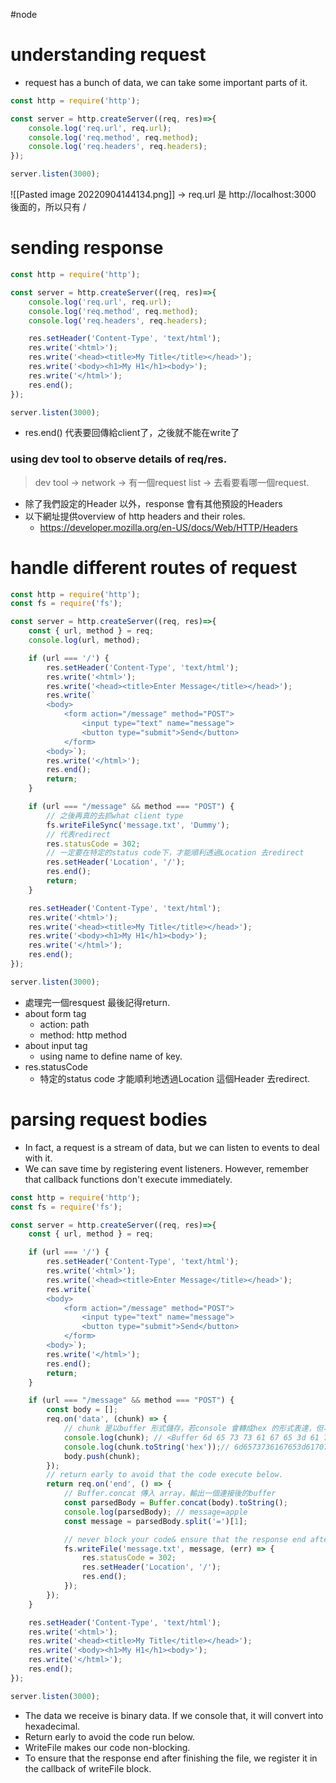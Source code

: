 #node

# understanding request
- request has a bunch of data, we can take some important parts of it.
```js
const http = require('http');

const server = http.createServer((req, res)=>{
    console.log('req.url', req.url);
    console.log('req.method', req.method);
    console.log('req.headers', req.headers);
});

server.listen(3000);
```
![[Pasted image 20220904144134.png]]
-> req.url 是 http://localhost:3000 後面的，所以只有 /

# sending response
```js
const http = require('http');

const server = http.createServer((req, res)=>{
    console.log('req.url', req.url);
    console.log('req.method', req.method);
    console.log('req.headers', req.headers);

    res.setHeader('Content-Type', 'text/html');
    res.write('<html>');
    res.write('<head><title>My Title</title></head>');
    res.write('<body><h1>My H1</h1><body>');
    res.write('</html>');
    res.end();
});

server.listen(3000);
```
- res.end() 代表要回傳給client了，之後就不能在write了

### using dev tool to observe details of req/res.
> dev tool -> network  -> 有一個request list -> 去看要看哪一個request.
- 除了我們設定的Header 以外，response 會有其他預設的Headers
- 以下網址提供overview of http headers and their roles.
	- https://developer.mozilla.org/en-US/docs/Web/HTTP/Headers 

# handle different routes of request
```js
const http = require('http');
const fs = require('fs');

const server = http.createServer((req, res)=>{
    const { url, method } = req;
    console.log(url, method);

    if (url === '/') {
        res.setHeader('Content-Type', 'text/html');
        res.write('<html>');
        res.write('<head><title>Enter Message</title></head>');
        res.write(`
        <body>
	        <form action="/message" method="POST">
		        <input type="text" name="message">
		        <button type="submit">Send</button>
	        </form>
        <body>`);
        res.write('</html>');
        res.end();
        return;
    }

    if (url === "/message" && method === "POST") {
        // 之後再真的去抓what client type
        fs.writeFileSync('message.txt', 'Dummy');
        // 代表redirect
        res.statusCode = 302;
        // 一定要在特定的status code下，才能順利透過Location 去redirect
        res.setHeader('Location', '/');
        res.end();
        return;
    }

    res.setHeader('Content-Type', 'text/html');
    res.write('<html>');
    res.write('<head><title>My Title</title></head>');
    res.write('<body><h1>My H1</h1><body>');
    res.write('</html>');
    res.end();
});

server.listen(3000);
```
- 處理完一個resquest 最後記得return. 
- about form tag
	- action: path
	- method: http method
- about input tag
	- using name to define name of key.
- res.statusCode 
	- 特定的status code 才能順利地透過Location 這個Header 去redirect.

# parsing request bodies
- In fact, a request is a stream of data, but we can listen to events to deal with it.
- We can save time by registering event listeners. However, remember that callback functions don't execute immediately. 
```js
const http = require('http');
const fs = require('fs');

const server = http.createServer((req, res)=>{
    const { url, method } = req;

    if (url === '/') {
        res.setHeader('Content-Type', 'text/html');
        res.write('<html>');
        res.write('<head><title>Enter Message</title></head>');
        res.write(`
        <body>
	        <form action="/message" method="POST">
		        <input type="text" name="message">
		        <button type="submit">Send</button>
	        </form>
        <body>`);
        res.write('</html>');
        res.end();
        return;
    }

    if (url === "/message" && method === "POST") {
        const body = [];
        req.on('data', (chunk) => {
            // chunk 是以buffer 形式儲存，若console 會轉成hex 的形式表達，但事實上還是二進位儲存。
            console.log(chunk); // <Buffer 6d 65 73 73 61 67 65 3d 61 70 70 6c 65>
            console.log(chunk.toString('hex'));// 6d6573736167653d6170706c65
            body.push(chunk);
        });
        // return early to avoid that the code execute below.
        return req.on('end', () => {
            // Buffer.concat 傳入 array，輸出一個連接後的buffer
            const parsedBody = Buffer.concat(body).toString();
            console.log(parsedBody); // message=apple
            const message = parsedBody.split('=')[1];

			// never block your code& ensure that the response end after finishing the file.
		    fs.writeFile('message.txt', message, (err) => { 
			    res.statusCode = 302;
			    res.setHeader('Location', '/');
			    res.end(); 
		    });
        });
    }

    res.setHeader('Content-Type', 'text/html');
    res.write('<html>');
    res.write('<head><title>My Title</title></head>');
    res.write('<body><h1>My H1</h1><body>');
    res.write('</html>');
    res.end();
});

server.listen(3000);
```
- The data we receive is binary data. If we console that, it will convert into hexadecimal.
- Return early to avoid the code run below.
- WriteFile makes our code non-blocking.
- To ensure that the response end after finishing the file, we register it in the callback of writeFile block.